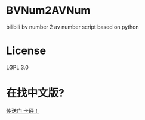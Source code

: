 # BVNum2AVNum
bilibili bv number 2 av number script
based on python
# License
LGPL 3.0
# 在找中文版?
[传送门 卡砰！](https://github.com/ReeCheeYeah/BVNum2AVNum)
